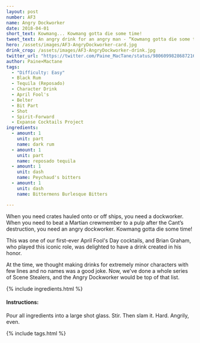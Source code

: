 ```yaml
---
layout: post
number: AF3
name: Angry Dockworker
date: 2018-04-01
short_text: Kowmang... Kowmang gotta die some time! 
tweet_text: An angry drink for an angry man - “Kowmang gotta die some time!“ Shout-out to @BrianG_Reeldeal for making him so fun! 
hero: /assets/images/AF3-AngryDockworker-card.jpg
drink_crop: /assets/images/AF3-AngryDockworker-drink.jpg
twitter_url: "https://twitter.com/Paine_MacTane/status/980609982868721665"
author: Paine×Mactane
tags: 
  - "Difficulty: Easy"
  - Black Rum
  - Tequila (Reposado)
  - Character Drink
  - April Fool's
  - Belter
  - Bit Part
  - Shot
  - Spirit-Forward
  - Expanse Cocktails Project
ingredients:
  - amount: 1
    unit: part
    name: dark rum
  - amount: 1
    unit: part
    name: reposado tequila
  - amount: 1
    unit: dash
    name: Peychaud's bitters
  - amount: 1
    unit: dash
    name: Bittermens Burlesque Bitters

---
```


When you need crates hauled onto or off ships, you need a dockworker. When you need to beat a Martian crewmember to a pulp after the Cant’s destruction, you need an angry dockworker. Kowmang gotta die some time!

This was one of our first-ever April Fool's Day cocktails, and Brian Graham, who played this iconic role, was delighted to have a drink created in his honor. 

At the time, we thought making drinks for extremely minor characters with few lines and no names was a good joke. Now, we've done a whole series of Scene Stealers, and the Angry Dockworker would be top of that list. 

{% include ingredients.html %}

#### Instructions:

Pour all ingredients into a large shot glass. Stir. Then slam it. Hard. Angrily, even.

{% include tags.html %}
